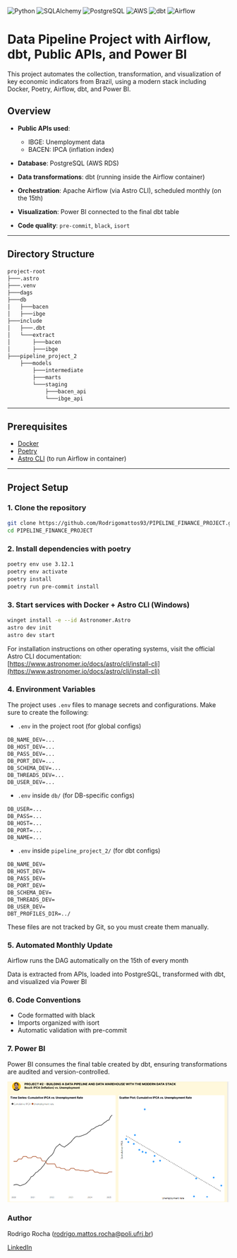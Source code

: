![Python](https://img.shields.io/badge/Python-3.12-blue?style=flat-square&logo=python&logoColor=white)
![SQLAlchemy](https://img.shields.io/badge/ORM-SQLAlchemy-red?style=flat-square)
![PostgreSQL](https://img.shields.io/badge/Database-PostgreSQL-316192?style=flat-square&logo=postgresql&logoColor=white)
![AWS](https://img.shields.io/badge/Cloud-AWS-FF9900?style=flat-square&logo=amazonaws&logoColor=white)
![dbt](https://img.shields.io/badge/transformations-dbt-green)
![Airflow](https://img.shields.io/badge/orchestration-Airflow-orange)




# Data Pipeline Project with Airflow, dbt, Public APIs, and Power BI

This project automates the collection, transformation, and visualization of key economic indicators from Brazil, using a modern stack including Docker, Poetry, Airflow, dbt, and Power BI.

## Overview

- **Public APIs used**:  
  - IBGE: Unemployment data  
  - BACEN: IPCA (inflation index)

- **Database**: PostgreSQL (AWS RDS)

- **Data transformations**: dbt (running inside the Airflow container)

- **Orchestration**: Apache Airflow (via Astro CLI), scheduled monthly (on the 15th)

- **Visualization**: Power BI connected to the final dbt table

- **Code quality**: `pre-commit`, `black`, `isort`

---

## Directory Structure
```
project-root
├───.astro
├───.venv
├───dags
├───db
│   ├───bacen
│   ├───ibge
├───include
│   ├───.dbt
│   └───extract
│       ├───bacen
│       ├───ibge
├───pipeline_project_2
    ├───models
        ├───intermediate
        ├───marts
        └───staging
            ├───bacen_api
            └───ibge_api
```


---

## Prerequisites

- [Docker](https://www.docker.com/)
- [Poetry](https://python-poetry.org/)
- [Astro CLI](https://docs.astronomer.io/astro/cli/install-cli) (to run Airflow in container)

---

## Project Setup

### 1. Clone the repository

```bash
git clone https://github.com/Rodrigomattos93/PIPELINE_FINANCE_PROJECT.git
cd PIPELINE_FINANCE_PROJECT
```

### 2. Install dependencies with poetry
```bash
poetry env use 3.12.1
poetry env activate
poetry install
poetry run pre-commit install
```

### 3. Start services with Docker + Astro CLI (Windows)
```bash
winget install -e --id Astronomer.Astro
astro dev init
astro dev start
```
For installation instructions on other operating systems, visit the official Astro CLI documentation:  
[https://www.astronomer.io/docs/astro/cli/install-cli](https://www.astronomer.io/docs/astro/cli/install-cli)

### 4. Environment Variables

The project uses `.env` files to manage secrets and configurations. Make sure to create the following:

- `.env` in the project root (for global configs)
```
DB_NAME_DEV=...
DB_HOST_DEV=...
DB_PASS_DEV=...
DB_PORT_DEV=...
DB_SCHEMA_DEV=...
DB_THREADS_DEV=...
DB_USER_DEV=...
```
- `.env` inside `db/` (for DB-specific configs)
```
DB_USER=...
DB_PASS=...
DB_HOST=...
DB_PORT=...
DB_NAME=...
```
- `.env` inside `pipeline_project_2/` (for dbt configs)
```
DB_NAME_DEV=
DB_HOST_DEV=
DB_PASS_DEV=
DB_PORT_DEV=
DB_SCHEMA_DEV=
DB_THREADS_DEV=
DB_USER_DEV=
DBT_PROFILES_DIR=../
```
These files are not tracked by Git, so you must create them manually.


### 5. Automated Monthly Update
Airflow runs the DAG automatically on the 15th of every month

Data is extracted from APIs, loaded into PostgreSQL, transformed with dbt, and visualized via Power BI

### 6. Code Conventions

- Code formatted with black
- Imports organized with isort
- Automatic validation with pre-commit

### 7. Power BI
Power BI consumes the final table created by dbt, ensuring transformations are audited and version-controlled.

![Dashboard Preview](https://github.com/Rodrigomattos93/PIPELINE_FINANCE_PROJECT/blob/main/images/PowerBI.png)



### Author
Rodrigo Rocha
(rodrigo.mattos.rocha@poli.ufrj.br)

[LinkedIn](https://www.linkedin.com/in/rodrigo-rocha-592910133/)


